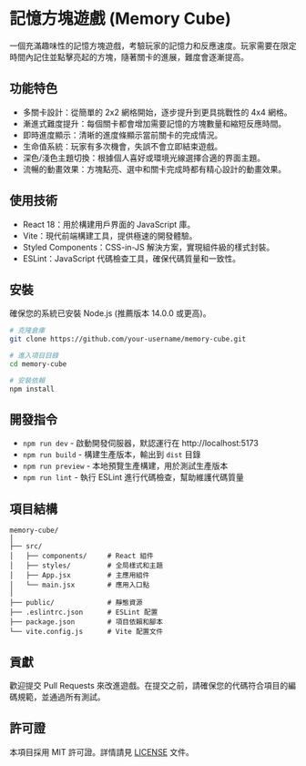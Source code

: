 # 記憶方塊遊戲 (Memory Cube)

一個充滿趣味性的記憶方塊遊戲，考驗玩家的記憶力和反應速度。玩家需要在限定時間內記住並點擊亮起的方塊，隨著關卡的進展，難度會逐漸提高。

## 功能特色

- 多關卡設計：從簡單的 2x2 網格開始，逐步提升到更具挑戰性的 4x4 網格。
- 漸進式難度提升：每個關卡都會增加需要記憶的方塊數量和縮短反應時間。
- 即時進度顯示：清晰的進度條顯示當前關卡的完成情況。
- 生命值系統：玩家有多次機會，失誤不會立即結束遊戲。
- 深色/淺色主題切換：根據個人喜好或環境光線選擇合適的界面主題。
- 流暢的動畫效果：方塊點亮、選中和關卡完成時都有精心設計的動畫效果。

## 使用技術

- React 18：用於構建用戶界面的 JavaScript 庫。
- Vite：現代前端構建工具，提供極速的開發體驗。
- Styled Components：CSS-in-JS 解決方案，實現組件級的樣式封裝。
- ESLint：JavaScript 代碼檢查工具，確保代碼質量和一致性。

## 安裝

確保您的系統已安裝 Node.js (推薦版本 14.0.0 或更高)。

```bash
# 克隆倉庫
git clone https://github.com/your-username/memory-cube.git

# 進入項目目錄
cd memory-cube

# 安裝依賴
npm install
```

## 開發指令

- `npm run dev` - 啟動開發伺服器，默認運行在 http://localhost:5173
- `npm run build` - 構建生產版本，輸出到 `dist` 目錄
- `npm run preview` - 本地預覽生產構建，用於測試生產版本
- `npm run lint` - 執行 ESLint 進行代碼檢查，幫助維護代碼質量

## 項目結構

```
memory-cube/
│
├── src/
│   ├── components/     # React 組件
│   ├── styles/         # 全局樣式和主題
│   ├── App.jsx         # 主應用組件
│   └── main.jsx        # 應用入口點
│
├── public/             # 靜態資源
├── .eslintrc.json      # ESLint 配置
├── package.json        # 項目依賴和腳本
└── vite.config.js      # Vite 配置文件
```

## 貢獻

歡迎提交 Pull Requests 來改進遊戲。在提交之前，請確保您的代碼符合項目的編碼規範，並通過所有測試。

## 許可證

本項目採用 MIT 許可證。詳情請見 [LICENSE](LICENSE) 文件。